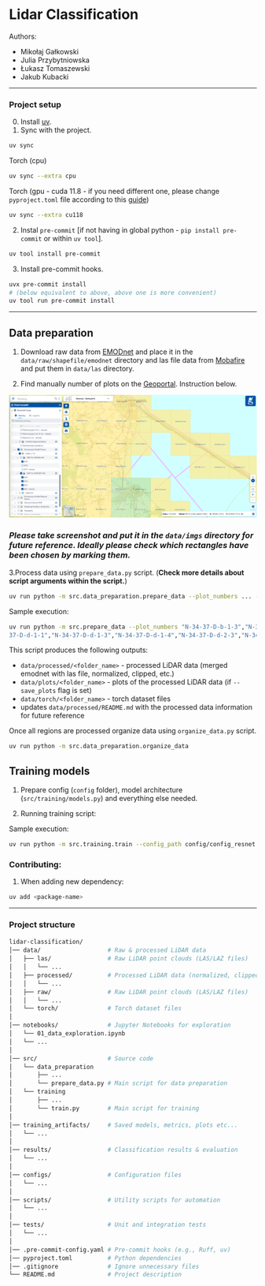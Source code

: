 # Lidar Classification

Authors:
- Mikołaj Gałkowski
- Julia Przybytniowska
- Łukasz Tomaszewski
- Jakub Kubacki

----------------------

### Project setup

0. Install [uv](https://docs.astral.sh/uv/).
1. Sync with the project.

```bash
uv sync
```

Torch (cpu)
```bash
uv sync --extra cpu
```

Torch (gpu - cuda 11.8 - if you need different one, please change `pyproject.toml` file according to this [guide](https://docs.astral.sh/uv/guides/integration/pytorch/#installing-pytorch))
```bash
uv sync --extra cu118
```

2. Instal `pre-commit` [if not having in global python - `pip install pre-commit` or within `uv tool`].

```bash
uv tool install pre-commit
```

3. Install pre-commit hooks.

```bash
uvx pre-commit install
# (below equivalent to above, above one is more convenient)
uv tool run pre-commit install
```

-------------------------------------

## Data preparation

1. Download raw data from [EMODnet](https://emodnet.ec.europa.eu/geoviewer/) and place it in the `data/raw/shapefile/emodnet` directory and las file data from [Mobafire](https://www.mediafire.com/folder/u95l9197wjsiv/Monitoring#myfiles) and put them in `data/las` directory.

2. Find manually number of plots on the [Geoportal](https://mapy.geoportal.gov.pl/imapnext/imap/index.html?moduleId=modulGiK&mapview=51.978352%2C19.400858%2C4000000s). Instruction below.

![](resources/geoportal_plots_numbers.png)

### *Please take screenshot and put it in the `data/imgs` directory for future reference. Ideally please check which rectangles have been chosen by marking them.*


3.Process data using `prepare_data.py` script. (**Check more details about script arguments within the script.**)

```bash
uv run python -m src.data_preparation.prepare_data --plot_numbers ... --shapefile_path ... --folder_name ... --save_plots (flag, optional)
```

Sample execution:

```bash
uv run python -m src.prepare_data --plot_numbers "N-34-37-D-b-1-3","N-34-37-D-b-1-4","N-34-37-D-b-3-2","N-34-37-D-b-3-4","N-34-37-D-b-3-3","N-34-
37-D-d-1-1","N-34-37-D-d-1-3","N-34-37-D-d-1-4","N-34-37-D-d-2-3","N-34-37-D-d-4-1" --shapefile_path hel_gdansk_data/coastal_type_20210501_0_80k.shp --folder_name zatoka_przy_polwyspie --save_plots
```

This script produces the following outputs:
- `data/processed/<folder_name>` - processed LiDAR data (merged emodnet with las file, normalized, clipped, etc.)
- `data/plots/<folder_name>` - plots of the processed LiDAR data (if `--save_plots` flag is set)
- `data/torch/<folder_name>` - torch dataset files
- updates `data/processed/README.md` with the processed data information for future reference

Once all regions are processed organize data using `organize_data.py` script.
```bash
uv run python -m src.data_preparation.organize_data
```

## Training models

1. Prepare config (`config` folder), model architecture (`src/training/models.py`) and everything else needed.

2. Running training script:

Sample execution:
```bash
uv run python -m src.training.train --config_path config/config_resnet.yml
```


### Contributing:

1. When adding new dependency:

```bash
uv add <package-name>
```

----------------------

### Project structure

```bash
lidar-classification/
│── data/                   # Raw & processed LiDAR data
│   ├── las/                # Raw LiDAR point clouds (LAS/LAZ files)
│   │   └── ...
│   ├── processed/          # Processed LiDAR data (normalized, clipped, etc.)
│   │   └── ...
│   ├── raw/                # Raw LiDAR point clouds (LAS/LAZ files)
│   │   └── ...
│   └── torch/              # Torch dataset files
│
│── notebooks/              # Jupyter Notebooks for exploration
│   └── 01_data_exploration.ipynb
│   └── ...
│
│── src/                    # Source code
│   └── data_preparation
│       ├── ...
│       └── prepare_data.py # Main script for data preparation
│   └── training
│       ├── ...
│       └── train.py        # Main script for training
│
│── training_artifacts/     # Saved models, metrics, plots etc...
│   └── ...
│
│── results/                # Classification results & evaluation
│   └── ...
│
│── configs/                # Configuration files
│   └── ...
│
│── scripts/                # Utility scripts for automation
│   └── ...
│
│── tests/                  # Unit and integration tests
│   └── ...
│
│── .pre-commit-config.yaml # Pre-commit hooks (e.g., Ruff, uv)
│── pyproject.toml          # Python dependencies
│── .gitignore              # Ignore unnecessary files
└── README.md               # Project description
```
